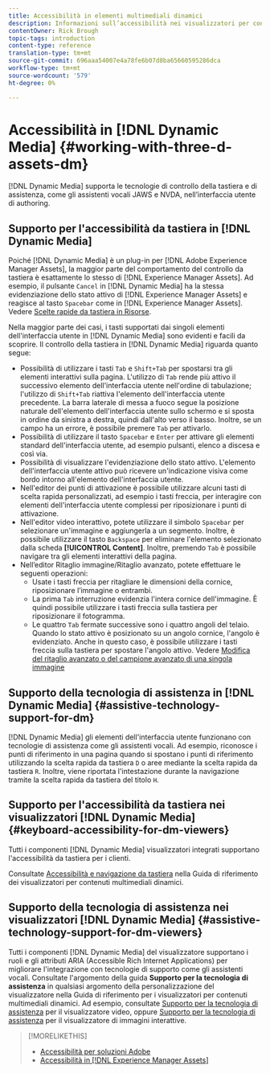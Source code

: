 ```yaml
---
title: Accessibilità in elementi multimediali dinamici
description: Informazioni sull’accessibilità nei visualizzatori per contenuti multimediali dinamici e per contenuti multimediali dinamici
contentOwner: Rick Brough
topic-tags: introduction
content-type: reference
translation-type: tm+mt
source-git-commit: 696aaa54007e4a78fe6b07d8ba65660595286dca
workflow-type: tm+mt
source-wordcount: '579'
ht-degree: 0%

---
```



# Accessibilità in [!DNL Dynamic Media] {#working-with-three-d-assets-dm}

[!DNL Dynamic Media] supporta le tecnologie di controllo della tastiera e di assistenza, come gli assistenti vocali JAWS e NVDA, nell’interfaccia utente di authoring.

## Supporto per l&#39;accessibilità da tastiera in [!DNL Dynamic Media]

Poiché [!DNL Dynamic Media] è un plug-in per [!DNL Adobe Experience Manager Assets], la maggior parte del comportamento del controllo da tastiera è esattamente lo stesso di [!DNL Experience Manager Assets]. Ad esempio, il pulsante `Cancel` in [!DNL Dynamic Media] ha la stessa evidenziazione dello stato attivo di [!DNL Experience Manager Assets] e reagisce al tasto `Spacebar` come in [!DNL Experience Manager Assets]. Vedere [Scelte rapide da tastiera in Risorse](/help/assets/accessibility.md#keyboard-shortcuts).

Nella maggior parte dei casi, i tasti supportati dai singoli elementi dell&#39;interfaccia utente in [!DNL Dynamic Media] sono evidenti e facili da scoprire. Il controllo della tastiera in [!DNL Dynamic Media] riguarda quanto segue:

* Possibilità di utilizzare i tasti `Tab` e `Shift+Tab` per spostarsi tra gli elementi interattivi sulla pagina.
L&#39;utilizzo di `Tab` rende più attivo il successivo elemento dell&#39;interfaccia utente nell&#39;ordine di tabulazione; l&#39;utilizzo di `Shift+Tab` riattiva l&#39;elemento dell&#39;interfaccia utente precedente.
La barra laterale di messa a fuoco segue la posizione naturale dell&#39;elemento dell&#39;interfaccia utente sullo schermo e si sposta in ordine da sinistra a destra, quindi dall&#39;alto verso il basso. Inoltre, se un campo ha un errore, è possibile premere `Tab` per attivarlo.
* Possibilità di utilizzare il tasto `Spacebar` e `Enter` per attivare gli elementi standard dell&#39;interfaccia utente, ad esempio pulsanti, elenco a discesa e così via.
* Possibilità di visualizzare l&#39;evidenziazione dello stato attivo. L&#39;elemento dell&#39;interfaccia utente attivo può ricevere un&#39;indicazione visiva come bordo intorno all&#39;elemento dell&#39;interfaccia utente.
* Nell&#39;editor dei punti di attivazione è possibile utilizzare alcuni tasti di scelta rapida personalizzati, ad esempio i tasti freccia, per interagire con elementi dell&#39;interfaccia utente complessi per riposizionare i punti di attivazione.
* Nell&#39;editor video interattivo, potete utilizzare il simbolo `Spacebar` per selezionare un&#39;immagine e aggiungerla a un segmento. Inoltre, è possibile utilizzare il tasto `Backspace` per eliminare l&#39;elemento selezionato dalla scheda **[!UICONTROL Content]**. Inoltre, premendo `Tab` è possibile navigare tra gli elementi interattivi della pagina.
* Nell’editor Ritaglio immagine/Ritaglio avanzato, potete effettuare le seguenti operazioni:
   * Usate i tasti freccia per ritagliare le dimensioni della cornice, riposizionare l’immagine o entrambi.
   * La prima `Tab` interruzione evidenzia l&#39;intera cornice dell&#39;immagine. È quindi possibile utilizzare i tasti freccia sulla tastiera per riposizionare il fotogramma.
   * Le quattro `Tab` fermate successive sono i quattro angoli del telaio. Quando lo stato attivo è posizionato su un angolo cornice, l&#39;angolo è evidenziato. Anche in questo caso, è possibile utilizzare i tasti freccia sulla tastiera per spostare l&#39;angolo attivo.
Vedere [Modifica del ritaglio avanzato o del campione avanzato di una singola immagine](/help/assets/image-profiles.md#editing-the-smart-crop-or-smart-swatch-of-a-single-image)

<!-- Keyboarding is the same because Dynamic Media is using the same UI library (Coral 3 (AEM 6.5) or Coral Spectrum (in Skyline)) as entire AEM Assets.  -->

<!-- In the Hotspot editor, Dynamic Media lets you use arrow keys to control the position of a hot spot. See [Carousel Banners](/help/assets/dynamic-media/carousel-banners.md##adding-hotspots-or-image-maps-to-an-image-banner) or [Interactive Images](/help/assets/dynamic-media/interactive-images.md#adding-hotspots-to-an-image-banner)  -->

<!-- I think we should definitely mention this in the DM-specific area of documentation for keyboard support. -->

<!-- I would not get into much of details of specific keyboard support logic of these editors. One of the reasons - chances are that accessibility support will receive Phase2-like attention, with more holistic approach. -->

## Supporto della tecnologia di assistenza in [!DNL Dynamic Media] {#assistive-technology-support-for-dm}

[!DNL Dynamic Media] gli elementi dell&#39;interfaccia utente funzionano con tecnologie di assistenza come gli assistenti vocali. Ad esempio, riconosce i punti di riferimento in una pagina quando si spostano i punti di riferimento utilizzando la scelta rapida da tastiera `D` o aree mediante la scelta rapida da tastiera `R`. Inoltre, viene riportata l&#39;intestazione durante la navigazione tramite la scelta rapida da tastiera del titolo `H`.

## Supporto per l&#39;accessibilità da tastiera nei visualizzatori [!DNL Dynamic Media] {#keyboard-accessibility-for-dm-viewers}

Tutti i componenti [!DNL Dynamic Media] visualizzatori integrati supportano l&#39;accessibilità da tastiera per i clienti.

Consultate [Accessibilità e navigazione da tastiera](https://docs.adobe.com/content/help/en/dynamic-media-developer-resources/library/c-keyboard-accessibility.html) nella Guida di riferimento dei visualizzatori per contenuti multimediali dinamici.

## Supporto della tecnologia di assistenza nei visualizzatori [!DNL Dynamic Media] {#assistive-technology-support-for-dm-viewers}

Tutti i componenti [!DNL Dynamic Media] del visualizzatore supportano i ruoli e gli attributi ARIA (Accessible Rich Internet Applications) per migliorare l&#39;integrazione con tecnologie di supporto come gli assistenti vocali.
Consultate l&#39;argomento della guida **Supporto per la tecnologia di assistenza** in qualsiasi argomento della personalizzazione del visualizzatore nella Guida di riferimento per i visualizzatori per contenuti multimediali dinamici. Ad esempio, consultate [Supporto per la tecnologia di assistenza](https://experienceleague.adobe.com/docs/dynamic-media-developer-resources/library/viewers-aem-assets-dmc/video/r-html5-video-viewer-20-assistive.html) per il visualizzatore video, oppure [Supporto per la tecnologia di assistenza](https://experienceleague.adobe.com/docs/dynamic-media-developer-resources/library/viewers-for-aem-assets-only/interactive-images/c-html5-aem-interactive-image-assistive.html#viewers-for-aem-assets-only) per il visualizzatore di immagini interattive.

>[!MORELIKETHIS]
>
>* [Accessibilità per soluzioni  Adobe](https://www.adobe.com/accessibility.html)
>* [Accessibilità in [!DNL Experience Manager Assets]](/help/assets/accessibility.md)

